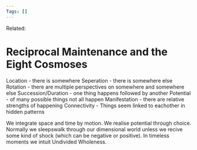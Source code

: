 ```yaml
---
Tags: []
---
```

Related: 
# Reciprocal Maintenance and the Eight Cosmoses

Location - there is somewhere
Seperation - there is somewhere else
Rotation -  there are multiple perspectives on somewhere and somewhere else
Succession/Duration - one thing happens followed by another
Potential - of many possible things not all happen
Manifestation - there are relative strengths of happening
Connectivity - Things seem linked to eachother in hidden patterns 

We integrate space and time by motion. 
We realise potential through choice.
Normally we sleepswalk through our dimensional world unless we recive some kind of shock (which can be negative or positive). 
In timeless moments we intuit Undivided Wholeness.